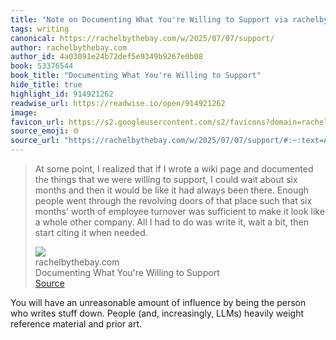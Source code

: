 ```yaml
---
title: "Note on Documenting What You're Willing to Support via rachelbythebay.com"
tags: writing
canonical: https://rachelbythebay.com/w/2025/07/07/support/
author: rachelbythebay.com
author_id: 4a03091e24b72def5e9349b9267e0b08
book: 53376544
book_title: "Documenting What You're Willing to Support"
hide_title: true
highlight_id: 914921262
readwise_url: https://readwise.io/open/914921262
image: 
favicon_url: https://s2.googleusercontent.com/s2/favicons?domain=rachelbythebay.com
source_emoji: 🌐
source_url: "https://rachelbythebay.com/w/2025/07/07/support/#:~:text=At%20some%20point%2C,it%20when%20needed."
---
```


> At some point, I realized that if I wrote a wiki page and documented the things that we were willing to support, I could wait about six months and then it would be like it had always been there. Enough people went through the revolving doors of that place such that six months' worth of employee turnover was sufficient to make it look like a whole other company. All I had to do was write it, wait a bit, then start citing it when needed.
> <div class="quoteback-footer"><div class="quoteback-avatar"><img class="mini-favicon" src="https://s2.googleusercontent.com/s2/favicons?domain=rachelbythebay.com"></div><div class="quoteback-metadata"><div class="metadata-inner"><span style="display:none">FROM:</span><div aria-label="rachelbythebay.com" class="quoteback-author"> rachelbythebay.com</div><div aria-label="Documenting What You're Willing to Support" class="quoteback-title"> Documenting What You're Willing to Support</div></div></div><div class="quoteback-backlink"><a target="_blank" aria-label="go to the full text of this quotation" rel="noopener" href="https://rachelbythebay.com/w/2025/07/07/support/#:~:text=At%20some%20point%2C,it%20when%20needed." class="quoteback-arrow"> Source</a></div></div>

You will have an unreasonable amount of influence by being the person who writes stuff down. People (and, increasingly, LLMs) heavily weight reference material and prior art.
